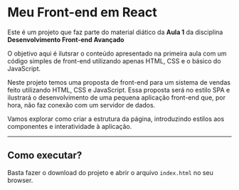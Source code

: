 # Meu Front-end em React

Este é um projeto que faz parte do material diático da **Aula 1** da disciplina **Desenvolvimento Front-end Avançado** 

O objetivo aqui é ilutsrar o conteúdo apresentado na primeira aula com um código simples de front-end utilizando apenas HTML, CSS e o básico do JavaScript.

Neste projeto temos uma proposta de front-end para um sistema de vendas feito utilizando HTML, CSS e JavaScript. Essa proposta será no estilo SPA e ilustrará o desenvolvimento de uma pequena aplicação front-end que, por hora, não faz conexão com um servidor de dados.

Vamos explorar como criar a estrutura da página, introduzindo estilos aos componentes e interatividade à aplicação.

---
## Como executar?

Basta fazer o download do projeto e abrir o arquivo `index.html` no seu browser.
